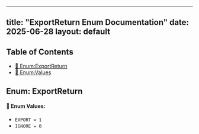 <!-- Formatted by A³BS formatter.py -->
<!-- Generated by A³BS document.py -->
---
title: "ExportReturn Enum Documentation"
date: 2025-06-28
layout: default
---

## Table of Contents
- [🔧 Enum:ExportReturn](#enum-exportreturn)
- [🔧 Enum:Values](#enum-values)
## Enum: ExportReturn
#### 📝 Enum Values:
<a name="enum-values"></a>
  - `EXPORT = 1`
  - `IGNORE = 0`